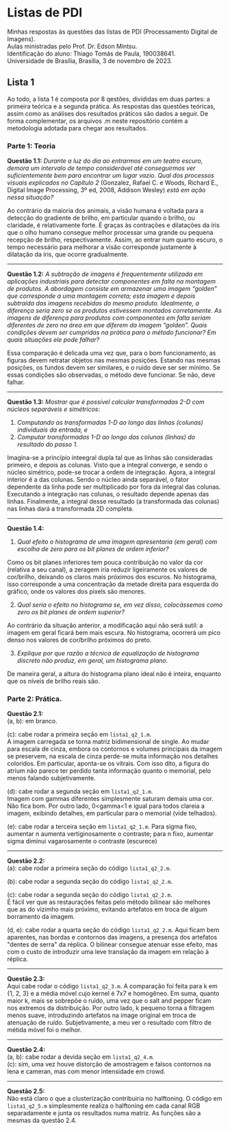 # Listas de PDI
Minhas respostas às questões das listas de PDI (Processamento Digital de Imagens).\
Aulas ministradas pelo Prof. Dr. Edson Mintsu.\
Identificação do aluno: Thiago Tomás de Paula, 190038641.\
Universidade de Brasília, Brasília, 3 de novembro de 2023.

## Lista 1
Ao todo, a lista 1 é composta por 8 qestões, divididas em duas partes:
a primeira teórica e a segunda prática.
As respostas das questões teóricas, assim como as análises dos resultados práticos são dados a seguir.
De forma complementar, os arquivos .m neste repositório contém a metodologia adotada para chegar aos resultados.

### Parte 1: Teoria
**Questão 1.1:**
_Durante a luz do dia ao entrarmos em um teatro escuro, demora um
intervalo de tempo considerável até conseguirmos ver suficientemente bem para encontrar
um lugar vazio. Qual dos processos visuais explicados no Capítulo 2_
(Gonzalez, Rafael C. e Woods, Richard E., Digital Image Processing, 3º ed, 2008, Addison Wesley)
_está em ação nessa situação?_

Ao contrário da maioria dos animais, a visão humana é voltada para a detecção do gradiente de brilho,
em particular quando o brilho, ou claridade, é relativamente forte.
É graças às contrações e dilatações da íris que o olho humano consegue 
melhor processar uma grande ou pequena recepção de brilho, respectivamente.
Assim, ao entrar num quarto escuro, o tempo necessário para melhorar a visão 
corresponde justamente à dilatação da íris, que ocorre gradualmente. 

---
**Questão 1.2:**
_A subtração de imagens é frequentemente utilizada em aplicações industriais para detectar componentes em falta na montagem de produtos. 
A abordagem consiste em armazenar uma imagem “golden” que corresponde a uma montagem correta;
esta imagem é depois subtraída das imagens recebidas do mesmo produto. Idealmente,
a diferença seria zero se os produtos estivessem montados corretamente. As imagens de
diferença para produtos com componentes em falta seriam diferentes de zero na área em
que diferem da imagem “golden”. Quais condições devem ser cumpridas na prática para
o método funcionar? Em quais situações ele pode falhar?_

Essa comparação é delicada uma vez que, para o bom funcionamento, as figuras devem retratar objetos nas mesmas posições.
Estando nas mesmas posições, os fundos devem ser similares, e o ruído deve ser ser mínimo.
Se essas condições são observadas, o método deve funcionar. Se não, deve falhar.

---
**Questão 1.3:**
_Mostrar que é possível calcular transformadas 2-D com núcleos separáveis
e simétricos_:
1. _Computando as transformadas 1-D ao longo das linhas (colunas) individuais da
entrada, e_
2. _Computar transformadas 1-D ao longo das colunas (linhas) do resultado do passo 1._

Imagina-se a princípio inteegral dupla tal que as linhas são consideradas primeiro, e depois as colunas.
Visto que a integral converge, e sendo o núcleo simétrico, pode-se trocar a ordem de integração.
Agora, a integral interior é a das colunas.
Sendo o núcleo ainda separável, o fator dependente da linha pode ser multiplicado por fora da integral das colunas.
Executando a integração nas colunas, o resultado depende apenas das linhas. 
Finalmente, a integral desse resultado (a transformada das colunas) nas linhas dará a transformada 2D completa.

---
**Questão 1.4:**
1. _Qual efeito o histograma de uma imagem apresentaria (em geral) com escolha de
zero para os bit planes de ordem inferior?_ 

Como os bit planes inferiores tem pouca contribuição no valor da cor (relativa a seu canal),
a zeragem iria reduzir ligeiramente os valores de cor/brilho,
deixando os claros mais próximos dos escuros.
No histograma, isso corresponde a uma concentração da metade direita para esquerda do gráfico, onde os valores dos pixels são menores.

2. _Qual seria o efeito no histograma se, em vez disso, colocássemos como zero os bit
planes de ordem superior?_ 

Ao contrário da situação anterior, a modificação aqui não será sutil: a imagem em geral ficará bem mais escura.
No histograma, ocorrerá um pico denso nos valores de cor/brilho próximos do preto. 

3. _Explique por que razão a técnica de equalização de histograma discreto não produz,
em geral, um histograma plano._ 

De maneira geral, a altura do histograma plano ideal não é inteira, enquanto que os níveis de brilho reais são.

### Parte 2: Prática.
**Questão 2.1:**\
(a, b): em branco.

(c): cabe rodar a primeira seção em `lista1_q2_1.m`.\
A imagem carregada se torna matriz bidimensional de single.
Ao mudar para escala de cinza, 
embora os contornos e volumes principais da imagem se preservem,
na escala de cinza perde-se muita informação nos detalhes coloridos.
Em particular, aponta-se os vitrais. Com isso dito, a figura do atrium 
não parece ter perdido tanta informação quanto o memorial, pelo menos
falando subjetivamente.

(d): cabe rodar a segunda seção em `lista1_q2_1.m`.\
Imagem com gammas diferentes simplesmente saturam demais uma cor.
Não fica bom. Por outro lado, 0<gamma<1 e igual para todos clareia
a imagem, exibindo detalhes, em particular para o memorial (vide telhados).

(e): cabe rodar a terceira seção em `lista1_q2_1.m`.
Para sigma fixo, aumentar n aumenta vertiginosamente o contraste;
para n fixo, aumentar sigma diminui vagarosamente o contraste (escurece)

---
**Questão 2.2:**\
(a): cabe rodar a primeira seção do código `lista1_q2_2.m`.

(b): cabe rodar a segunda seção do código `lista1_q2_2.m`.

(c): cabe rodar a segunda seção do código `lista1_q2_2.m`.\
É fácil ver que as restaurações feitas pelo método bilinear são melhores que as do vizimho mais próximo,
evitando artefatos em troca de algum borramento da imagem.

(d, e): cabe rodar a quarta seção do código `lista1_q2_2.m`.
Aqui ficam bem aparentes, nas bordas e contornos das imagens, a presença dos artefatos "dentes de serra" da réplica.
O bilinear consegue atenuar esse efeito, mas com o custo de introduzir uma leve translação da imagem em relação à réplica.

---
**Questão 2.3:** \
Aqui cabe rodar o código `lista1_q2_3.m`.
A comparação foi feita para k em {1, 2, 3} e a média móvel cujo kernel é 7x7 e homogêneo.
Em suma, quanto maior k, mais se sobrepõe o ruído, uma vez que
o salt and pepper ficam nos extremos da distribuição.
Por outro lado, k pequeno torna a filtragem menos suave,
introduzindo artefatos na image original em troca de atenuação de ruído.
Subjetivamente, a meu ver o resultado com filtro de métida móvel foi o melhor.

---
**Questão 2.4:**\
(a, b): cabe rodar a devida seção em `lista1_q2_4.m`.\
(c): sim, uma vez houve distorção de amostragem e falsos contornos na lena e cameran, mas com menor intensidade em crowd.

---
**Questão 2.5:**\
Não está claro o que a clusterização contribuiria no halftoning. 
O código em `lista1_q2_5.m` simplesmente
realiza o halftoning em cada canal RGB separadamente e junta os resultados numa matriz.
As funções são a mesmas da questão 2.4.
